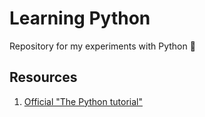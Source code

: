 # Learning Python
Repository for my experiments with Python 🐍

## Resources
1. [Official "The Python tutorial"](https://docs.python.org/3/tutorial/index.html)
